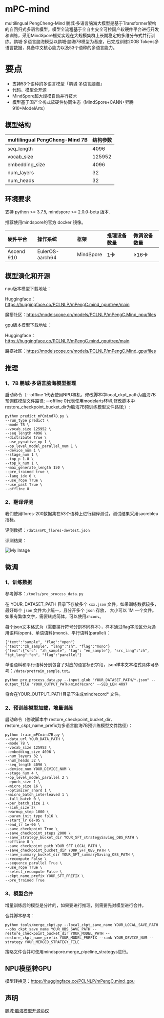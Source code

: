 # mPC-mind

multilingual PengCheng-Mind 鹏城·多语言脑海大模型是基于Transformer架构的自回归式多语言模型。模型全流程基于全自主安全可控国产软硬件平台进行开发和训练，采用MindSpore框架实现在大规模集群上长期稳定的多维分布式并行训练。鹏城·多语言脑海模型以鹏城·脑海7B模型为基座，已完成训练200B Tokens多语言数据，具备中文核心能力以及53个语种的多语言能力。

# 要点

* 支持53个语种的多语言模型「鹏城·多语言脑海」
* 代码、模型全开源
* MindSpore超大规模自动并行技术
* 模型基于国产全栈式软硬件协同生态（MindSpore+CANN+昇腾910+ModelArts）

## 模型结构

| multilingual PengCheng-Mind 7B | 结构参数 |
| :---- | :---- |
| seq_length | 4096 |
| vocab_size | 125952 |
| embedding_size | 4096 |
| num_layers | 32 |
|num_heads | 32 |

## 环境要求
支持 python >= 3.7.5, mindspore >= 2.0.0-beta 版本.

推荐使用mindspore的官方 docker 镜像。

| 硬件平台 | 操作系统 | 框架 | 推理设备数量 | 微调设备数量 |
| :--- | :--- | :--- | :--- | :--- |
| Ascend 910 | EulerOS-aarch64 | MindSpore | 1卡 | ≥16卡 |

## 模型演化和开源

npu版本模型下载地址：

Huggingface：https://huggingface.co/PCLNLP/mPengC.mind_npu/tree/main

魔搭社区：https://modelscope.cn/models/PCLNLP/mPengC.Mind_npu/files

gpu版本模型下载地址：

Huggingface：https://huggingface.co/PCLNLP/mPengC.mind_gpu/tree/main

魔搭社区：https://modelscope.cn/models/PCLNLP/mPengC.Mind_gpu/files
## 推理

### 1、7B 鹏城·多语言脑海模型推理

启动命令（--offline 1代表使用NPU裸机，修改脚本中local_ckpt_path为脑海7B预训练模型文件路径; --offline 0代表使用modelarts环境,修改脚本中restore_checkpoint_bucket_dir为脑海7B预训练模型文件路径;）:
```
python predict_mPCmind7B.py \
--run_type predict \
--mode 7B \
--vocab_size 125952 \
--seq_length 4096 \
--distribute true \
--use_pynative_op 1 \
--op_level_model_parallel_num 1 \
--device_num 1 \
--stage_num 1 \
--top_p 1.0 \
--top_k_num 1 \
--max_generate_length 150 \
--pre_trained true \
--lang_idx 0 \
--use_rope True \
--use_past True \
--offline 0
```

### 2、翻译评测

我们使用flores-200数据集在53个语种上进行翻译测试，测试结果采用sacrebleu指标。

评测数据：```/data/mPC_flores-devtest.json```

评测结果：

![My Image](docs/评测结果.png)

## 微调

### 1、训练数据

参考脚本：```/tools/pre_process_data.py```

在 YOUR_DATASET_PATH 目录下存放多个 ```xxx.json``` 文件，如果训练数据较多，最好每个 ```json``` 文件大小统一，且分开多个 ```json``` 存放，
大小可以 1M 一个文件。如果有繁体文字，需要转成简体，可以使用```zhconv```。

每个json文本格式为（需要换行符号分割不同样本），样本通过flag字段区分为通用语料(open)、单语语料(mono)、平行语料(parallel)：

```
{"text":"sample", "flag":"open"}
{"text":"zh_sample", "lang":"zh", "flag":"mono"}
{"text":{"src": "zh_sample", "tag": "en_sample"}, "src_lang":"zh", "tgt_lang":"en", "flag":"parallel"}
```

单语语料和平行语料分别包含了对应的语言标识字段，json样本文本格式具体可参考：```/data/pretrain_sample.txt```。

```
python pre_process_data.py --input_glob "YOUR_DATASET_PATH/*.json" --output_file "YOUR_OUTPUT_PATH/mindrecord" --SEQ_LEN 4097
```

将会在YOUR_OUTPUT_PATH目录下生成mindrecord* 文件。

### 2、预训练模型加载，增量训练

启动命令（修改脚本中 restore_checkpoint_bucket_dir、restore_ckpt_name_prefix为多语言脑海7B预训练模型文件路径）：

```
python train_mPCmind7B.py \
--data_url YOUR_DATA_PATH \
--mode 7B \
--vocab_size 125952 \
--embedding_size 4096 \
--num_layers 32 \
--num_heads 32 \
--seq_length 4096 \
--device_num YOUR_DEVICE_NUM \
--stage_num 4 \
--op_level_model_parallel 2 \
--epoch_size 1 \
--micro_size 16 \
--optimizer_shard 1 \
--micro_batch_interleaved 1 \
--full_batch 0 \
--per_batch_size 1 \
--sink_size 2\
--warmup_step 1000 \
--param_init_type fp16 \
--start_lr 6e-05 \
--end_lr 1e-06 \
--save_checkpoint True \
--save_checkpoint_steps 2000 \
--save_strategy_bucket_dir YOUR_SFT_strategySaving_OBS_PATH \
--offline 0 \
--save_checkpoint_path YOUR_SFT_LOCAL_PATH \
--save_checkpoint_bucket_dir YOUR_SFT_OBS_PATH \
--save_summary_bucket_dir YOUR_SFT_summarySaving_OBS_PATH \
--recompute False \
--sequence_parallel True \
--use_rope True \
--select_recompute False \
--ckpt_name_prefix YOUR_SFT_PREFIX \
--pre_trained True
```

### 3、模型合并

增量训练后的模型是分片的，如果要进行推理，则需要先对模型进行合并。

合并脚本参考：
```
python tools/merge_ckpt.py --local_ckpt_save_name YOUR_LOCAL_SAVE_PATH --obs_ckpt_save_name YOUR_OBS_SAVE_PATH --restore_checkpoint_bucket_dir YOUR_MODEL_PATH --restore_ckpt_name_prefix YOUR_MODEL_PREFIX --rank YOUR_DEVICE_NUM --strategy YOUR_MERGED_STRATEGY_FILE
```
策略文件合并可使用mindspore.merge_pipeline_strategys进行。

## NPU模型转GPU

模型转换见：https://huggingface.co/PCLNLP/mPengC.mind_gpu

## 声明

[鹏城·脑海模型开源协议](/docs/鹏城·脑海模型开源协议.pdf)
